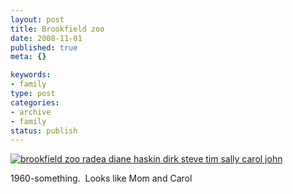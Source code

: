 ```yaml
--- 
layout: post
title: Brookfield zoo
date: 2008-11-01
published: true
meta: {}

keywords: 
- family
type: post
categories: 
- archive
- family
status: publish
---
```





 

[![brookfield zoo radea diane haskin dirk steve tim sally carol john](http://media.eick.us/2011/05/336255546_dce067ce38.jpg)](http://www.flickr.com/photos/andreweick/336255546/ "brookfield zoo radea diane haskin dirk steve tim sally carol john by AndrewEick, on Flickr")

 

1960-something.  Looks like Mom and Carol

